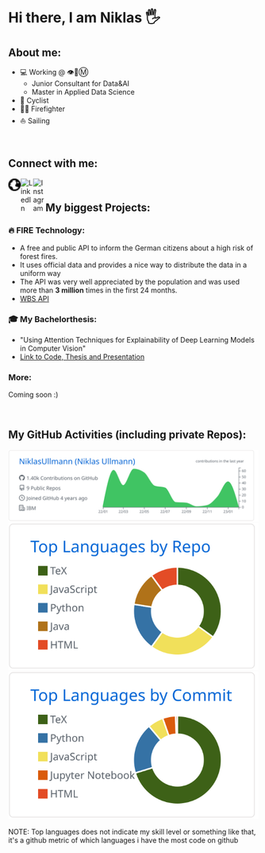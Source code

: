 # Hi there, I am Niklas :raised_hand_with_fingers_splayed:


## About me:

- :computer: Working @ :eye::bee::m:
  - Junior Consultant for Data&AI
  - Master in Applied Data Science
- :bicyclist: Cyclist 
- :man_firefighter: Firefighter 
- :sailboat: Sailing 





<br />

## Connect with me:

[<img align="left" target="_blank" alt="niklas-ullmann.de" width="25px" src="https://raw.githubusercontent.com/iconic/open-iconic/master/svg/globe.svg" />][website]
[<img align="left" target="_blank" alt="LinkedIn" width="25px" src="https://cdn.jsdelivr.net/npm/simple-icons@v3/icons/linkedin.svg" />][linkedin]
[<img align="left" target="_blank" alt="Instagram" width="25px" src="https://cdn.jsdelivr.net/npm/simple-icons@v3/icons/instagram.svg" />][instagram]

<br />

## My biggest Projects:

### :fire: FIRE Technology:

- A free and public API to inform the German citizens about a high risk of forest fires.
- It uses official data and provides a nice way to distribute the data in a uniform way
- The API was very well appreciated by the population and was used more than **3 million** times in the first 24 months.
- [WBS API](http://wbs.niklas-ullmann.de/ "WBS API")

### :mortar_board: My Bachelorthesis:
- "Using Attention Techniques for Explainability of Deep Learning Models in Computer Vision"
- [Link to Code, Thesis and Presentation](https://github.com/NiklasUllmann/DHBW_BachelorThesis)

### More:

Coming soon :)

<br />

## My GitHub Activities (including private Repos):

[![](https://raw.githubusercontent.com/NiklasUllmann/NiklasUllmann/main/profile-summary-card-output/github/0-profile-details.svg)](https://github.com/vn7n24fzkq/github-profile-summary-cards)
<br />
[![](https://raw.githubusercontent.com/NiklasUllmann/NiklasUllmann/main/profile-summary-card-output/github/1-repos-per-language.svg)](https://github.com/vn7n24fzkq/github-profile-summary-cards)
[![](https://raw.githubusercontent.com/NiklasUllmann/NiklasUllmann/main/profile-summary-card-output/github/2-most-commit-language.svg)](https://github.com/vn7n24fzkq/github-profile-summary-cards)
<br />


NOTE: Top languages does not indicate my skill level or something like that, it's a github metric of which languages i have the most code on github


<br />




[website]: https://niklas-ullmann.de/
[instagram]: https://www.instagram.com/ullmannniklas/
[linkedin]: https://www.linkedin.com/in/niklas-ullmann/
[wbsapi]: http://wbs.niklas-ullmann.de/
